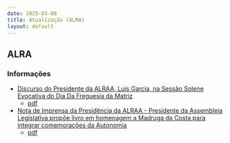 ```yaml
---
date: 2025-03-08
title: Atualização (ALRA)
layout: default
---
```

## ALRA

### Informações

* [Discurso do Presidente da ALRAA, Luís Garcia, na  Sessão Solene Evocativa do Dia Da Freguesia da Matriz](http://base.alra.pt:82/4DACTION/w_pesquisa_registo/8/21282)
  * [pdf](http://base.alra.pt:82/Doc_Noticias/NI21282.pdf)
* [Nota de Imprensa da Presidência da ALRAA - Presidente da Assembleia Legislativa propõe livro em homenagem a Madruga da Costa para integrar comemorações da Autonomia](http://base.alra.pt:82/4DACTION/w_pesquisa_registo/8/21283)
  * [pdf](http://base.alra.pt:82/Doc_Noticias/NI21283.pdf)
